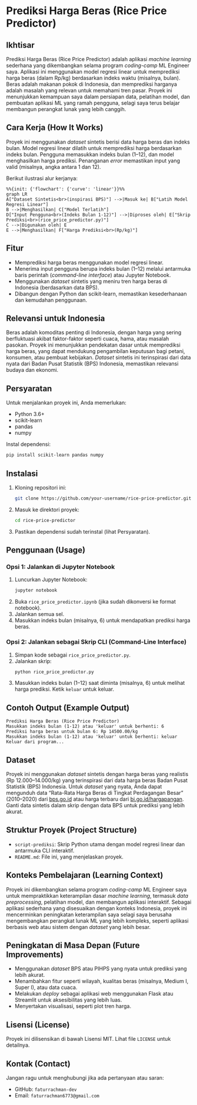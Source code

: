 # Prediksi Harga Beras (Rice Price Predictor)

## Ikhtisar
Prediksi Harga Beras (Rice Price Predictor) adalah aplikasi *machine learning* sederhana yang dikembangkan selama program *coding-camp* ML Engineer saya. Aplikasi ini menggunakan model regresi linear untuk memprediksi harga beras (dalam Rp/kg) berdasarkan indeks waktu (misalnya, bulan). Beras adalah makanan pokok di Indonesia, dan memprediksi harganya adalah masalah yang relevan untuk memahami tren pasar. Proyek ini menunjukkan kemampuan saya dalam persiapan data, pelatihan model, dan pembuatan aplikasi ML yang ramah pengguna, selagi saya terus belajar membangun perangkat lunak yang lebih canggih.

## Cara Kerja (How It Works)

Proyek ini menggunakan *dataset* sintetis berisi data harga beras dan indeks bulan. Model regresi linear dilatih untuk memprediksi harga berdasarkan indeks bulan. Pengguna memasukkan indeks bulan (1–12), dan model menghasilkan harga prediksi. Penanganan *error* memastikan input yang valid (misalnya, angka antara 1 dan 12).

Berikut ilustrasi alur kerjanya:

```mermaid
%%{init: {'flowchart': {'curve': 'linear'}}%%
graph LR
A["Dataset Sintetis<br>(inspirasi BPS)"] -->|Masuk ke| B["Latih Model Regresi Linear"]
B -->|Menghasilkan| C["Model Terlatih"]
D["Input Pengguna<br>(Indeks Bulan 1-12)"] -->|Diproses oleh| E["Skrip Prediksi<br>(rice_price_predictor.py)"]
C -->|Digunakan oleh| E
E -->|Menghasilkan| F["Harga Prediksi<br>(Rp/kg)"]
```

## Fitur

*   Memprediksi harga beras menggunakan model regresi linear.
*   Menerima input pengguna berupa indeks bulan (1–12) melalui antarmuka baris perintah (*command-line interface*) atau Jupyter Notebook.
*   Menggunakan *dataset* sintetis yang meniru tren harga beras di Indonesia (berdasarkan data BPS).
*   Dibangun dengan Python dan scikit-learn, memastikan kesederhanaan dan kemudahan penggunaan.

## Relevansi untuk Indonesia
Beras adalah komoditas penting di Indonesia, dengan harga yang sering berfluktuasi akibat faktor-faktor seperti cuaca, hama, atau masalah pasokan. Proyek ini menunjukkan pendekatan dasar untuk memprediksi harga beras, yang dapat mendukung pengambilan keputusan bagi petani, konsumen, atau pembuat kebijakan. *Dataset* sintetis ini terinspirasi dari data nyata dari Badan Pusat Statistik (BPS) Indonesia, memastikan relevansi budaya dan ekonomi.

## Persyaratan
Untuk menjalankan proyek ini, Anda memerlukan:

*   Python 3.6+
*   scikit-learn
*   pandas
*   numpy

Instal dependensi:
```bash
pip install scikit-learn pandas numpy
```

## Instalasi

1.  Kloning repositori ini:
    ```bash
    git clone https://github.com/your-username/rice-price-predictor.git
    ```
2.  Masuk ke direktori proyek:
    ```bash
    cd rice-price-predictor
    ```
3.  Pastikan dependensi sudah terinstal (lihat Persyaratan).

## Penggunaan (Usage)

### Opsi 1: Jalankan di Jupyter Notebook

1.  Luncurkan Jupyter Notebook:
    ```bash
    jupyter notebook
    ```
2.  Buka `rice_price_predictor.ipynb` (jika sudah dikonversi ke format notebook).
3.  Jalankan semua sel.
4.  Masukkan indeks bulan (misalnya, 6) untuk mendapatkan prediksi harga beras.

### Opsi 2: Jalankan sebagai Skrip CLI (Command-Line Interface)

1.  Simpan kode sebagai `rice_price_predictor.py`.
2.  Jalankan skrip:
    ```bash
    python rice_price_predictor.py
    ```
3.  Masukkan indeks bulan (1–12) saat diminta (misalnya, 6) untuk melihat harga prediksi. Ketik `keluar` untuk keluar.

## Contoh Output (Example Output)
```
Prediksi Harga Beras (Rice Price Predictor)
Masukkan indeks bulan (1-12) atau 'keluar' untuk berhenti: 6
Prediksi harga beras untuk bulan 6: Rp 14500.00/kg
Masukkan indeks bulan (1-12) atau 'keluar' untuk berhenti: keluar
Keluar dari program...
```

## Dataset
Proyek ini menggunakan *dataset* sintetis dengan harga beras yang realistis (Rp 12.000–14.000/kg) yang terinspirasi dari data harga beras Badan Pusat Statistik (BPS) Indonesia. Untuk *dataset* yang nyata, Anda dapat mengunduh data “Rata-Rata Harga Beras di Tingkat Perdagangan Besar” (2010–2020) dari [bps.go.id](https://www.bps.go.id) atau harga terbaru dari [bi.go.id/hargapangan](https://www.bi.go.id/hargapangan). Ganti data sintetis dalam skrip dengan data BPS untuk prediksi yang lebih akurat.

## Struktur Proyek (Project Structure)

*   `script-prediksi`: Skrip Python utama dengan model regresi linear dan antarmuka CLI interaktif.
*   `README.md`: File ini, yang menjelaskan proyek.

## Konteks Pembelajaran (Learning Context)
Proyek ini dikembangkan selama program *coding-camp* ML Engineer saya untuk mempraktikkan keterampilan dasar *machine learning*, termasuk *data preprocessing*, pelatihan model, dan membangun aplikasi interaktif. Sebagai aplikasi sederhana yang disesuaikan dengan konteks Indonesia, proyek ini mencerminkan peningkatan keterampilan saya selagi saya berusaha mengembangkan perangkat lunak ML yang lebih kompleks, seperti aplikasi berbasis web atau sistem dengan *dataset* yang lebih besar.

## Peningkatan di Masa Depan (Future Improvements)

*   Menggunakan *dataset* BPS atau PIHPS yang nyata untuk prediksi yang lebih akurat.
*   Menambahkan fitur seperti wilayah, kualitas beras (misalnya, Medium I, Super I), atau data cuaca.
*   Melakukan *deploy* sebagai aplikasi web menggunakan Flask atau Streamlit untuk aksesibilitas yang lebih luas.
*   Menyertakan visualisasi, seperti plot tren harga.

## Lisensi (License)
Proyek ini dilisensikan di bawah Lisensi MIT. Lihat file `LICENSE` untuk detailnya.

## Kontak (Contact)
Jangan ragu untuk menghubungi jika ada pertanyaan atau saran:

*   GitHub: `faturrachman-dev`
*   Email: `faturrachman6773@gmail.com`